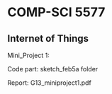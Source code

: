 # COMP-SCI 5577
## Internet of Things
Mini_Project 1: 

Code part: sketch_feb5a folder

Report: G13_miniproject1.pdf

